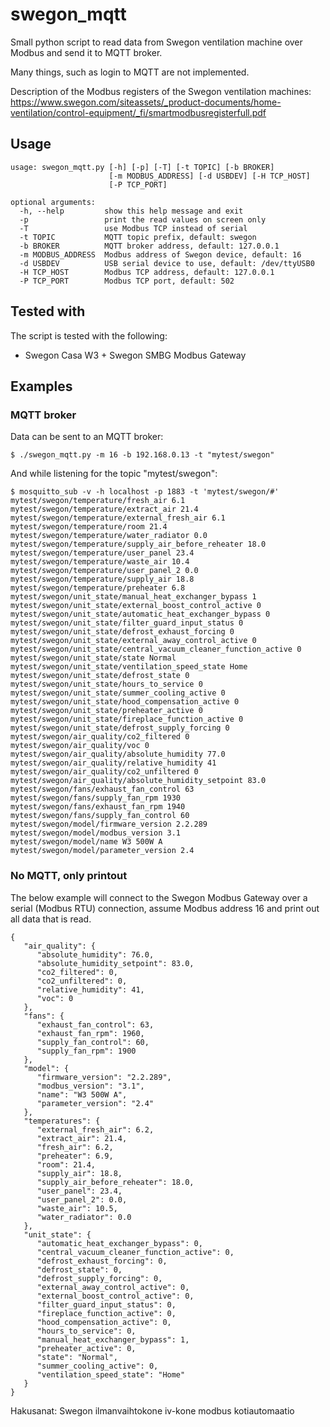 # swegon_mqtt
Small python script to read data from Swegon ventilation machine over Modbus and send it to MQTT broker.

Many things, such as login to MQTT are not implemented.

Description of the Modbus registers of the Swegon ventilation machines:
https://www.swegon.com/siteassets/_product-documents/home-ventilation/control-equipment/_fi/smartmodbusregisterfull.pdf

## Usage
```
usage: swegon_mqtt.py [-h] [-p] [-T] [-t TOPIC] [-b BROKER]
                      [-m MODBUS_ADDRESS] [-d USBDEV] [-H TCP_HOST]
                      [-P TCP_PORT]

optional arguments:
  -h, --help         show this help message and exit
  -p                 print the read values on screen only
  -T                 use Modbus TCP instead of serial
  -t TOPIC           MQTT topic prefix, default: swegon
  -b BROKER          MQTT broker address, default: 127.0.0.1
  -m MODBUS_ADDRESS  Modbus address of Swegon device, default: 16
  -d USBDEV          USB serial device to use, default: /dev/ttyUSB0
  -H TCP_HOST        Modbus TCP address, default: 127.0.0.1
  -P TCP_PORT        Modbus TCP port, default: 502
  ```

## Tested with

The script is tested with the following:
* Swegon Casa W3 + Swegon SMBG Modbus Gateway

## Examples

### MQTT broker

Data can be sent to an MQTT broker:

```
$ ./swegon_mqtt.py -m 16 -b 192.168.0.13 -t "mytest/swegon"
```

And while listening for the topic "mytest/swegon":

```
$ mosquitto_sub -v -h localhost -p 1883 -t 'mytest/swegon/#'
mytest/swegon/temperature/fresh_air 6.1
mytest/swegon/temperature/extract_air 21.4
mytest/swegon/temperature/external_fresh_air 6.1
mytest/swegon/temperature/room 21.4
mytest/swegon/temperature/water_radiator 0.0
mytest/swegon/temperature/supply_air_before_reheater 18.0
mytest/swegon/temperature/user_panel 23.4
mytest/swegon/temperature/waste_air 10.4
mytest/swegon/temperature/user_panel_2 0.0
mytest/swegon/temperature/supply_air 18.8
mytest/swegon/temperature/preheater 6.8
mytest/swegon/unit_state/manual_heat_exchanger_bypass 1
mytest/swegon/unit_state/external_boost_control_active 0
mytest/swegon/unit_state/automatic_heat_exchanger_bypass 0
mytest/swegon/unit_state/filter_guard_input_status 0
mytest/swegon/unit_state/defrost_exhaust_forcing 0
mytest/swegon/unit_state/external_away_control_active 0
mytest/swegon/unit_state/central_vacuum_cleaner_function_active 0
mytest/swegon/unit_state/state Normal
mytest/swegon/unit_state/ventilation_speed_state Home
mytest/swegon/unit_state/defrost_state 0
mytest/swegon/unit_state/hours_to_service 0
mytest/swegon/unit_state/summer_cooling_active 0
mytest/swegon/unit_state/hood_compensation_active 0
mytest/swegon/unit_state/preheater_active 0
mytest/swegon/unit_state/fireplace_function_active 0
mytest/swegon/unit_state/defrost_supply_forcing 0
mytest/swegon/air_quality/co2_filtered 0
mytest/swegon/air_quality/voc 0
mytest/swegon/air_quality/absolute_humidity 77.0
mytest/swegon/air_quality/relative_humidity 41
mytest/swegon/air_quality/co2_unfiltered 0
mytest/swegon/air_quality/absolute_humidity_setpoint 83.0
mytest/swegon/fans/exhaust_fan_control 63
mytest/swegon/fans/supply_fan_rpm 1930
mytest/swegon/fans/exhaust_fan_rpm 1940
mytest/swegon/fans/supply_fan_control 60
mytest/swegon/model/firmware_version 2.2.289
mytest/swegon/model/modbus_version 3.1
mytest/swegon/model/name W3 500W A
mytest/swegon/model/parameter_version 2.4
```

### No MQTT, only printout

The below example will connect to the Swegon Modbus Gateway over a serial (Modbus RTU) connection, assume Modbus address 16 and print out all data that is read.

```$ ./swegon_mqtt.py -m 16 -p
{
   "air_quality": {
      "absolute_humidity": 76.0,
      "absolute_humidity_setpoint": 83.0,
      "co2_filtered": 0,
      "co2_unfiltered": 0,
      "relative_humidity": 41,
      "voc": 0
   },
   "fans": {
      "exhaust_fan_control": 63,
      "exhaust_fan_rpm": 1960,
      "supply_fan_control": 60,
      "supply_fan_rpm": 1900
   },
   "model": {
      "firmware_version": "2.2.289",
      "modbus_version": "3.1",
      "name": "W3 500W A",
      "parameter_version": "2.4"
   },
   "temperatures": {
      "external_fresh_air": 6.2,
      "extract_air": 21.4,
      "fresh_air": 6.2,
      "preheater": 6.9,
      "room": 21.4,
      "supply_air": 18.8,
      "supply_air_before_reheater": 18.0,
      "user_panel": 23.4,
      "user_panel_2": 0.0,
      "waste_air": 10.5,
      "water_radiator": 0.0
   },
   "unit_state": {
      "automatic_heat_exchanger_bypass": 0,
      "central_vacuum_cleaner_function_active": 0,
      "defrost_exhaust_forcing": 0,
      "defrost_state": 0,
      "defrost_supply_forcing": 0,
      "external_away_control_active": 0,
      "external_boost_control_active": 0,
      "filter_guard_input_status": 0,
      "fireplace_function_active": 0,
      "hood_compensation_active": 0,
      "hours_to_service": 0,
      "manual_heat_exchanger_bypass": 1,
      "preheater_active": 0,
      "state": "Normal",
      "summer_cooling_active": 0,
      "ventilation_speed_state": "Home"
   }
}
```

Hakusanat: Swegon ilmanvaihtokone iv-kone modbus kotiautomaatio
